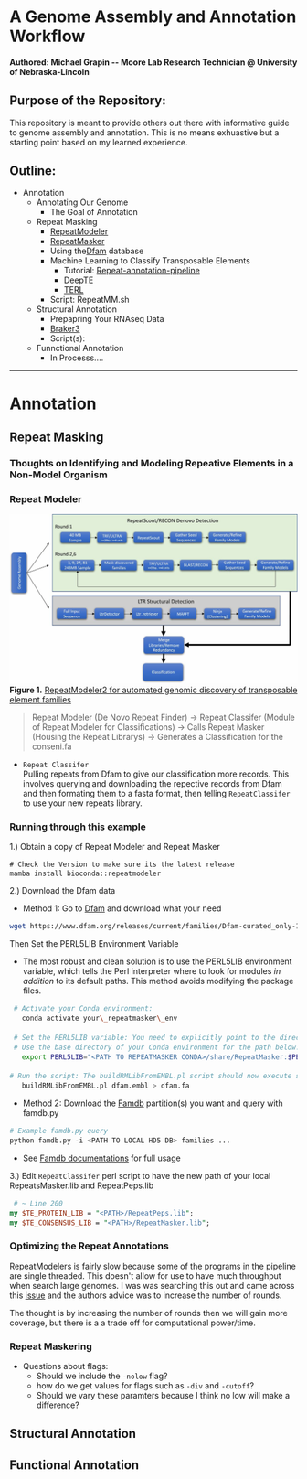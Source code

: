 # A Genome Assembly and Annotation Workflow 
#### Authored: Michael Grapin -- Moore Lab Research Technician @ University of Nebraska-Lincoln 

## Purpose of the Repository: 
This repository is meant to provide others out there with informative guide to genome assembly and annotation. This is no means exhuastive but a starting point based on my learned experience. 

## Outline: 
* Annotation
	* Annotating Our Genome
		- The Goal of Annotation
	* Repeat Masking
		- [RepeatModeler](https://github.com/Dfam-consortium/RepeatModeler) 
		- [RepeatMasker](https://github.com/Dfam-consortium/RepeatMasker) 
		- Using the[Dfam](https://www.dfam.org/home) database
		- Machine Learning to Classify Transposable Elements
			- Tutorial: [Repeat-annotation-pipeline](https://github.com/pedronachtigall/Repeat-annotation-pipeline)
			- [DeepTE](https://github.com/LiLabAtVT/DeepTE)
			- [TERL](https://github.com/muriloHoracio/TERL)
		- Script: RepeatMM.sh
	* Structural Annotation 
		- Prepapring Your RNAseq Data
		- [Braker3](https://github.com/Gaius-Augustus/BRAKER)
		- Script(s): 
	* Funnctional Annotation
		- In Processs....
		

---

# Annotation 

## Repeat Masking 

### Thoughts on Identifying and Modeling Repeative Elements in a Non-Model Organism

### Repeat Modeler
![Repeat Modeler Pipeline](RepeatModelerPipeline.png)  
**Figure 1.** [RepeatModeler2 for automated genomic discovery of transposable element families](https://doi.org/10.1073/pnas.1921046117) 

> Repeat Modeler (De Novo Repeat Finder) -> Repeat Classifer (Module of Repeat Modeler for Classifications) -> Calls Repeat Masker (Housing the Repeat Librarys) -> Generates a Classification for the conseni.fa 


* ```Repeat Classifer```  
Pulling repeats from Dfam to give our classification more records. This involves querying and downloading the repective records from Dfam and then formating them to a fasta format, then telling ```RepeatClassifer``` to use your new repeats library. 

### Running through this example 
1.) Obtain a copy of Repeat Modeler and Repeat Masker

```
# Check the Version to make sure its the latest release
mamba install bioconda::repeatmodeler
```


2.) Download the Dfam data
- Method 1: Go to [Dfam](https://www.dfam.org/releases/current/families/) and download what your need
``` bash 
wget https://www.dfam.org/releases/current/families/Dfam-curated_only-1.embl.gz
```

Then Set the PERL5LIB Environment Variable 

- The most robust and clean solution is to use the PERL5LIB environment variable, which tells the Perl interpreter where to look for modules *in addition* to its default paths. This method avoids modifying the package files.
```bash 
 # Activate your Conda environment:
   conda activate your\_repeatmasker\_env

 # Set the PERL5LIB variable: You need to explicitly point to the directory containing EMBL.pm.  
 # Use the base directory of your Conda environment for the path below:  
   export PERL5LIB="<PATH TO REPEATMASKER CONDA>/share/RepeatMasker:$PERL5LIB"

# Run the script: The buildRMLibFromEMBL.pl script should now execute successfully.  
   buildRMLibFromEMBL.pl dfam.embl > dfam.fa
```

- Method 2: Download the [Famdb](https://www.dfam.org/releases/current/families/FamDB/) partition(s) you want and query with famdb.py 
```python
# Example famdb.py query 
python famdb.py -i <PATH TO LOCAL HD5 DB> families ...
```
- See [Famdb documentations](https://github.com/Dfam-consortium/FamDB) for full usage

3.) Edit ```RepeatClassifer``` perl script to have the new path of your local RepeatsMasker.lib and RepeatPeps.lib
```perl
 # ~ Line 200
my $TE_PROTEIN_LIB = "<PATH>/RepeatPeps.lib";
my $TE_CONSENSUS_LIB = "<PATH>/RepeatMasker.lib";
```

### Optimizing the Repeat Annotations 
RepeatModelers is fairly slow because some of the programs in the pipeline are single threaded. This doesn't allow for use to have much throughput when search large genomes. I was was searching this out and came across this [issue](https://github.com/Dfam-consortium/RepeatModeler/issues/40#issuecomment-527565134) and the authors advice was to increase the number of rounds.    

The thought is by increasing the number of rounds then we will gain more coverage, but there is a a trade off for computational power/time. 


### Repeat Maskering 

* Questions about flags: 
	- Should we include the ```-nolow``` flag? 
	- how do we get values for flags such as ```-div``` and ```-cutoff```? 
	- Should we vary these paramters because I think no low will make a difference? 

## Structural Annotation 

## Functional Annotation 